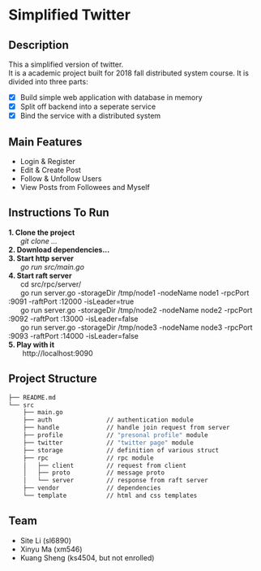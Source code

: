 # Simplified Twitter

## Description
This a simplified version of twitter.  
It is a academic project built for 2018 fall distributed system course.
It is divided into three parts:
- [x] Build simple web application with database in memory
- [x] Split off backend into a seperate service
- [x] Bind the service with a distributed system

## Main Features
- Login & Register
- Edit & Create Post
- Follow & Unfollow Users
- View Posts from Followees and Myself 

## Instructions To Run
**1. Clone the project**  
&nbsp;&nbsp;&nbsp;&nbsp;&nbsp;&nbsp;*git clone ...*   
**2. Download dependencies...**  
**3. Start http server**  
&nbsp;&nbsp;&nbsp;&nbsp;&nbsp;&nbsp;*go run src/main.go*  
**4. Start raft server**  
&nbsp;&nbsp;&nbsp;&nbsp;&nbsp;&nbsp;cd src/rpc/server/  
&nbsp;&nbsp;&nbsp;&nbsp;&nbsp;&nbsp;go run server.go -storageDir /tmp/node1 -nodeName node1 -rpcPort :9091 -raftPort :12000 -isLeader=true  
&nbsp;&nbsp;&nbsp;&nbsp;&nbsp;&nbsp;go run server.go -storageDir /tmp/node2 -nodeName node2 -rpcPort :9092 -raftPort :13000 -isLeader=false  
&nbsp;&nbsp;&nbsp;&nbsp;&nbsp;&nbsp;go run server.go -storageDir /tmp/node3 -nodeName node3 -rpcPort :9093 -raftPort :14000 -isLeader=false  
**5. Play with it**  
&nbsp;&nbsp;&nbsp;&nbsp;&nbsp;&nbsp; http://localhost:9090


## Project Structure
```bash
├── README.md
└── src
    ├── main.go
    ├── auth               // authentication module
    ├── handle             // handle join request from server
    ├── profile            // "presonal profile" module
    ├── twitter            // "twitter page" module
    ├── storage            // definition of various struct
    ├── rpc                // rpc module
    │   ├── client         // request from client
    │   ├── proto          // message proto
    │   └── server         // response from raft server
    ├── vendor             // dependencies
    └── template           // html and css templates
```

## Team
- Site Li (sl6890)
- Xinyu Ma (xm546)
- Kuang Sheng (ks4504, but not enrolled)
